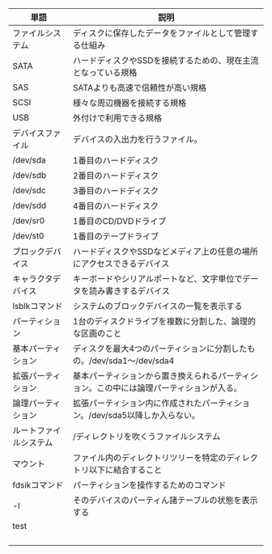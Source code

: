 
| 単語          | 説明                                           |
| ----------- | -------------------------------------------- |
| ファイルシステム    | ディスクに保存したデータをファイルとして管理する仕組み                  |
| SATA        | ハードディスクやSSDを接続するための、現在主流となっている規格             |
| SAS         | SATAよりも高速で信頼性が高い規格                           |
| SCSI        | 様々な周辺機器を接続する規格                               |
| USB         | 外付けで利用できる規格                                  |
| デバイスファイル    | デバイスの入出力を行うファイル。                             |
| /dev/sda    | 1番目のハードディスク                                  |
| /dev/sdb    | 2番目のハードディスク                                  |
| /dev/sdc    | 3番目のハードディスク                                  |
| /dev/sdd    | 4番目のハードディスク                                  |
| /dev/sr0    | 1番目のCD/DVDドライブ                               |
| /dev/st0    | 1番目のテープドライブ                                  |
| ブロックデバイス    | ハードディスクやSSDなどメディア上の任意の場所にアクセスできるデバイス         |
| キャラクタデバイス   | キーボードやシリアルポートなど、文字単位でデータを読み書きするデバイス          |
| lsblkコマンド   | システムのブロックデバイスの一覧を表示する                        |
| パーティション     | 1台のディスクドライブを複数に分割した、論理的な区画のこと                |
| 基本パーティション   | ディスクを最大4つのパーティションに分割したもの。/dev/sda1〜/dev/sda4 |
| 拡張パーティション   | 基本パーティションから置き換えられるパーティション。この中には論理パーティションが入る。 |
| 論理パーティション   | 拡張パーティション内に作成されたパーティション。/dev/sda5以降しか入らない。   |
| ルートファイルシステム | /ディレクトリを吹くうファイルシステム                          |
| マウント        | ファイル内のディレクトリツリーを特定のディレクトリ以下に結合すること           |
| fdsikコマンド   | パーティションを操作するためのコマンド                          |
| -l          | そのデバイスのパーティん諸テーブルの状態を表示する                    |
| test        |                                              |
|             |                                              |
|             |                                              |
|             |                                              |
|             |                                              |
